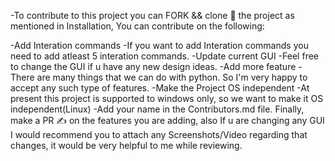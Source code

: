 -To contribute to this project you can FORK && clone 🍴 the project as mentioned in Installation, You can contribute on the following:

-Add Interation commands
-If you want to add Interation commands you need to add atleast 5 interation commands.
-Update current GUI
-Feel free to change the GUI if u have any new design ideas.
-Add more feature
-There are many things that we can do with python. So I'm very happy to accept any such type of features.
-Make the Project OS independent
-At present this project is supported to windows only, so we want to make it OS independent(Linux)
-Add your name in the Contributors.md file. Finally, make a PR ✍ on the features you are adding, also If u are changing any GUI I would recommend you to attach any Screenshots/Video regarding that changes, it would be very helpful to me while reviewing.
